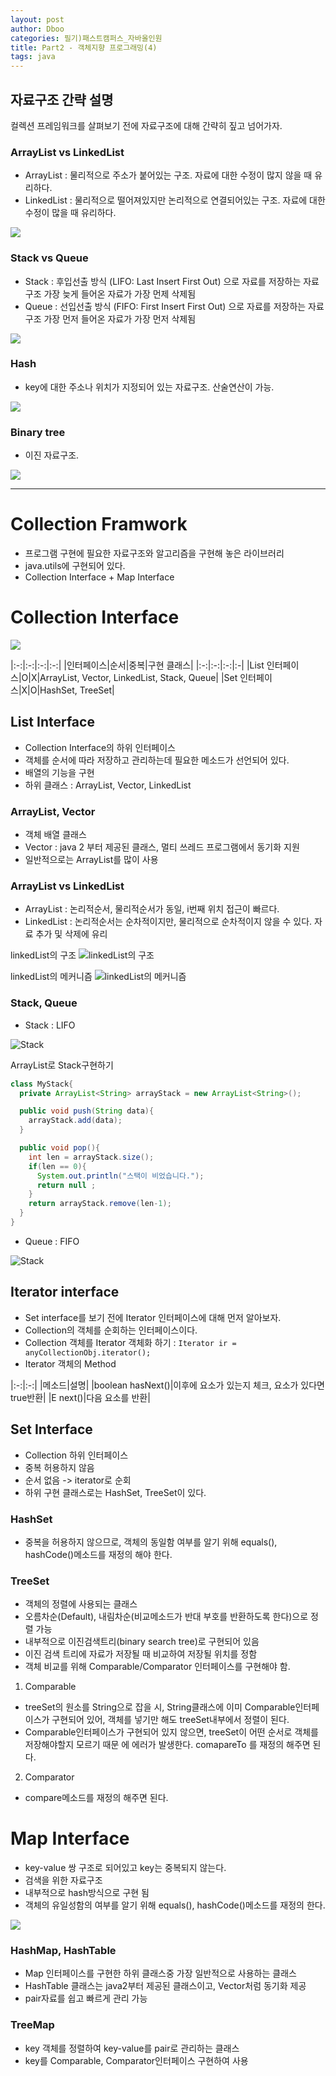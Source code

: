 ```yaml
---
layout: post
author: Dboo
categories: 필기)패스트캠퍼스_자바올인원
title: Part2 - 객체지향 프로그래밍(4)
tags: java
---
```


## 자료구조 간략 설명
컬렉션 프레임워크를 살펴보기 전에 자료구조에 대해 간략히 짚고 넘어가자.

### ArrayList vs LinkedList
- ArrayList : 물리적으로 주소가 붙어있는 구조. 자료에 대한 수정이 많지 않을 때 유리하다.
- LinkedList : 물리적으로 떨어져있지만 논리적으로 연결되어있는 구조. 자료에 대한 수정이 많을 때 유리하다.

![](/assets/img/LectureNote/FastCampus/Java_All_In_One/arrayList_linkedList.png)

### Stack vs Queue
- Stack : 후입선출 방식 (LIFO: Last Insert First Out) 으로 자료를 저장하는 자료구조
  가장 늦게 들어온 자료가 가장 먼제 삭제됨
- Queue : 선입선출 방식 (FIFO: First Insert First Out) 으로 자료를 저장하는 자료구조
  가장 먼저 들어온 자료가 가장 먼저 삭제됨

![](/assets/img/LectureNote/FastCampus/Java_All_In_One/stack_queue.png)

### Hash
- key에 대한 주소나 위치가 지정되어 있는 자료구조. 산술연산이 가능.

![](/assets/img/LectureNote/FastCampus/Java_All_In_One/hash.png)

### Binary tree
- 이진 자료구조.

![](/assets/img/LectureNote/FastCampus/Java_All_In_One/binary_search_tree.png)

---


# Collection Framwork

- 프로그램 구현에 필요한 자료구조와 알고리즘을 구현해 놓은 라이브러리
- java.utils에 구현되어 있다.
- Collection Interface + Map Interface

# Collection Interface

![](/assets/img/LectureNote/FastCampus/Java_All_In_One/collection_tree.png)

|:-:|:-:|:-:|:-:|
|인터페이스|순서|중복|구현 클래스|
|:-:|:-:|:-:|:-|
|List 인터페이스|O|X|ArrayList, Vector, LinkedList, Stack, Queue|
|Set 인터페이스|X|O|HashSet, TreeSet|

## List Interface
- Collection Interface의 하위 인터페이스
- 객체를 순서에 따라 저장하고 관리하는데 필요한 메소드가 선언되어 있다.
- 배열의 기능을 구현
- 하위 클래스 : ArrayList, Vector, LinkedList

### ArrayList, Vector

- 객체 배열 클래스
- Vector : java 2 부터 제공된 클래스, 멀티 쓰레드 프로그램에서 동기화 지원
- 일반적으로는 ArrayList를 많이 사용

### ArrayList vs LinkedList

- ArrayList : 논리적순서, 물리적순서가 동일, i번째 위치 접근이 빠르다.
- LinkedList : 논리적순서는 순차적이지만, 물리적으로 순차적이지 않을 수 있다. 자료 추가 및 삭제에 유리

linkedList의 구조
![linkedList의 구조](/assets/img/LectureNote/FastCampus/Java_All_In_One/linkedList_struct.png)

linkedList의 메커니즘
![linkedList의 메커니즘](/assets/img/LectureNote/FastCampus/Java_All_In_One/linkedList_mechanism.png)

### Stack, Queue

- Stack : LIFO

![Stack](/assets/img/LectureNote/FastCampus/Java_All_In_One/stack_LIFO.png)

ArrayList로 Stack구현하기

~~~java
class MyStack{
  private ArrayList<String> arrayStack = new ArrayList<String>();

  public void push(String data){
    arrayStack.add(data);
  }

  public void pop(){
    int len = arrayStack.size();
    if(len == 0){
      System.out.println("스택이 비었습니다.");
      return null ;
    }
    return arrayStack.remove(len-1);
  }
}
~~~

- Queue : FIFO

![Stack](/assets/img/LectureNote/FastCampus/Java_All_In_One/queue_FIFO.png)

## Iterator interface

- Set interface를 보기 전에 Iterator 인터페이스에 대해 먼저 알아보자.
- Collection의 객체를 순회하는 인터페이스이다.
- Collection 객체를 Iterator 객체화 하기 : `Iterator ir = anyCollectionObj.iterator();`
- Iterator 객체의 Method

|:-:|:-:|
|메소드|설명|
|boolean hasNext()|이후에 요소가 있는지 체크, 요소가 있다면 true반환|
|E next()|다음 요소를 반환|


## Set Interface

- Collection 하위 인터페이스
- 중복 허용하지 않음
- 순서 없음 -> iterator로 순회
- 하위 구현 클래스로는 HashSet, TreeSet이 있다.

### HashSet

- 중복을 허용하지 않으므로, 객체의 동일함 여부를 알기 위해 equals(), hashCode()메소드를 재정의
해야 한다.

### TreeSet

- 객체의 정렬에 사용되는 클래스
- 오름차순(Default), 내림차순(비교메소드가 반대 부호를 반환하도록 한다)으로 정렬 가능
- 내부적으로 이진검색트리(binary search tree)로 구현되어 있음
- 이진 검색 트리에 자료가 저장될 때 비교하여 저장될 위치를 정함
- 객체 비교를 위해 Comparable/Comparator 인터페이스를 구현해야 함.

1. Comparable
  - treeSet의 원소를 String으로 잡을 시, String클래스에 이미 Comparable인터페이스가 구현되어 있어,
  객체를 넣기만 해도 treeSet내부에서 정렬이 된다.  
  - Comparable인터페이스가 구현되어 있지 않으면, treeSet이 어떤 순서로 객체를 저장해야할지 모르기 때문
  에 에러가 발생한다. comapareTo 를 재정의 해주면 된다.

2. Comparator
  - compare메소드를 재정의 해주면 된다.

# Map Interface

- key-value 쌍 구조로 되어있고 key는 중복되지 않는다.
- 검색을 위한 자료구조
- 내부적으로 hash방식으로 구현 됨
- 객체의 유일성함의 여부를 알기 위해 equals(), hashCode()메소드를 재정의 한다.

![](/assets/img/LectureNote/FastCampus/Java_All_In_One/map_tree.png)

### HashMap, HashTable

- Map 인터페이스를 구현한 하위 클래스중 가장 일반적으로 사용하는 클래스
- HashTable 클래스는 java2부터 제공된 클래스이고, Vector처럼 동기화 제공
- pair자료를 쉽고 빠르게 관리 가능

### TreeMap
- key 객체를 정렬하여 key-value를 pair로 관리하는 클래스
- key를 Comparable, Comparator인터페이스 구현하여 사용

